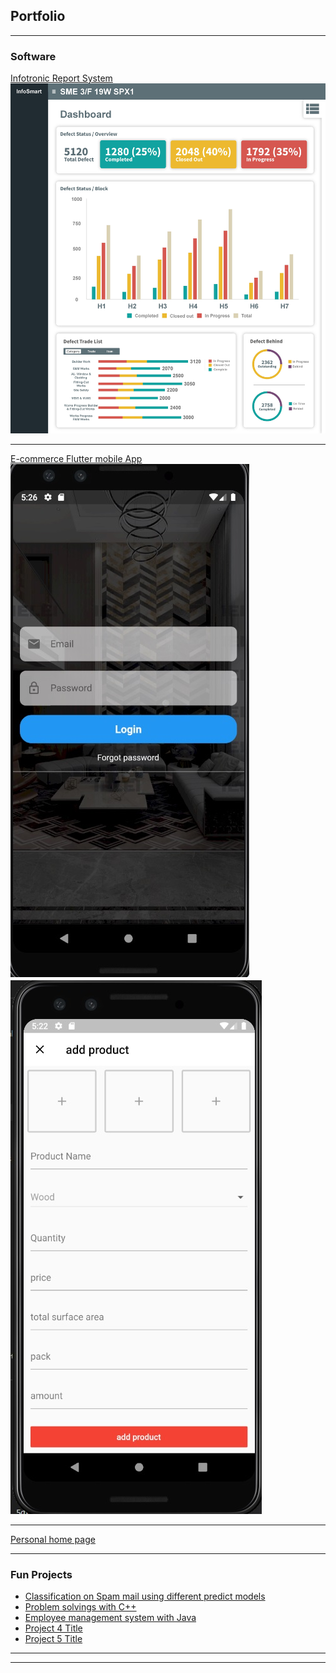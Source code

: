 ## Portfolio

---

### Software 

[Infotronic Report System](http://42.200.149.215:9854/custom-report)
<img src="images/Updated (003)-page-001.jpg?raw=true"/>

---
[E-commerce Flutter mobile App](https://github.com/cyleung428/flutterecom)
<br />
<img src="images/app1.jpg?raw=true" style="width: 480;height: 480"/>
<img src="images/app2.jpg?raw=true" style="width: 480;height: 480"/>

---
[Personal home page](https://myfreelance-291c7.web.app/)

---

### Fun Projects

- [Classification on Spam mail using different predict models](https://github.com/cyleung428/Classification-on-spam-mail/blob/master/Project2.ipynb)
- [Problem solvings with C++](https://github.com/cyleung428/Cpp-problem-solving/tree/master)
- [Employee management system with Java](https://github.com/cyleung428/CS2312/tree/master)
- [Project 4 Title](http://example.com/)
- [Project 5 Title](http://example.com/)

---




---
